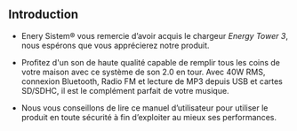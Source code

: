 ## Introduction

* Enery Sistem® vous remercie d’avoir acquis le chargeur *Energy Tower 3*, nous espérons que vous apprécierez notre produit.

* Profitez d'un son de haute qualité capable de remplir tous les coins de votre maison avec ce système de son 2.0 en tour. Avec 40W RMS, connexion Bluetooth, Radio FM et lecture de MP3 depuis USB et cartes SD/SDHC, il est le complément parfait de votre musique. 

* Nous vous conseillons de lire ce manuel d’utilisateur pour utiliser le produit en toute sécurité à fin d’exploiter au mieux ses performances.
